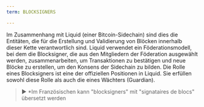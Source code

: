 ```yaml
---
term: BLOCKSIGNERS

---
```

Im Zusammenhang mit Liquid (einer Bitcoin-Sidechain) sind dies die Entitäten, die für die Erstellung und Validierung von Blöcken innerhalb dieser Kette verantwortlich sind. Liquid verwendet ein Föderationsmodell, bei dem die Blocksigner, die aus den Mitgliedern der Föderation ausgewählt werden, zusammenarbeiten, um Transaktionen zu bestätigen und neue Blöcke zu erstellen, um den Konsens der Sidechain zu bilden. Die Rolle eines Blocksigners ist eine der offiziellen Positionen in Liquid. Sie erfüllen sowohl diese Rolle als auch die eines Wächters (Guardian).

> ► *Im Französischen kann "blocksigners" mit "signataires de blocs" übersetzt werden